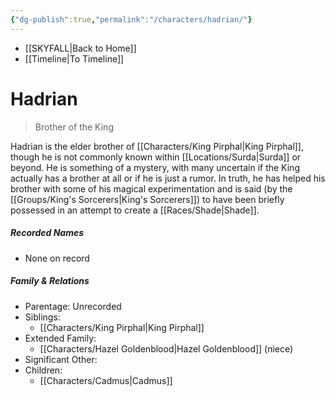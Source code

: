 ```yaml
---
{"dg-publish":true,"permalink":"/characters/hadrian/"}
---
```


- [[SKYFALL\|Back to Home]]
- [[Timeline\|To Timeline]]

# Hadrian
>Brother of the King

Hadrian is the elder brother of [[Characters/King Pirphal\|King Pirphal]], though he is not commonly known within [[Locations/Surda\|Surda]] or beyond. He is something of a mystery, with many uncertain if the King actually has a brother at all or if he is just a rumor. In truth, he has helped his brother with some of his magical experimentation and is said (by the [[Groups/King's Sorcerers\|King's Sorcerers]]) to have been briefly possessed in an attempt to create a [[Races/Shade\|Shade]]. 

##### Recorded Names
- None on record

##### Family & Relations
- Parentage: Unrecorded
- Siblings:
	- [[Characters/King Pirphal\|King Pirphal]]
- Extended Family:
	- [[Characters/Hazel Goldenblood\|Hazel Goldenblood]] (niece)
- Significant Other:
- Children:
	- [[Characters/Cadmus\|Cadmus]]